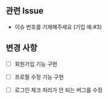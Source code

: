 ## 관련 Issue

<!-- 해당 Pull Request와 관련된 Issue를 적습니다. -->

* 이슈 번호를 기재해주세요 (기입 예:#3)

## 변경 사항

<!-- 이 Pull Request에서 어떤 점이 변경되었는지 간단하게 설명해주세요.
화면을 첨부한 설명이 필요한 경우 스크린샷을 첨부 -->

- [ ] 회원가입 기능 구현
- [ ] 프로필 수정 기능 구현
- [ ] 로그인 체크 처리가 안 되는 버그를 수정

